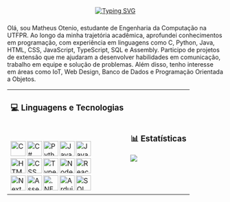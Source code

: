 <div align="center">
  <a href="https://git.io/typing-svg">
  <a href="https://git.io/typing-svg"><img src="https://readme-typing-svg.demolab.com?font=Fira+Code&pause=1000&color=62F729&background=24975C00&center=true&width=435&lines=%E2%82%8A+%CB%9A%E2%82%8A+%E2%9A%9CMatheus+Otenio%E2%9A%9C+%CB%9A+%E2%82%8A%CB%9A;%E2%8B%86%EF%BD%A1%EF%BE%9F%E2%98%81%EF%B8%8E%EF%BD%A1Computer+Engineer%E2%8B%86%EF%BD%A1%E2%98%81%EF%B8%8E%EF%BD%A1%E2%8B%86;%E2%96%91%E2%96%92%E2%96%93Full+Stack+Developer%E2%96%93%E2%96%92%E2%96%91" alt="Typing SVG" />
  </a>
</div>

###

Olá, sou Matheus Otenio, estudante de Engenharia da Computação na UTFPR. Ao longo da minha trajetória acadêmica, aprofundei conhecimentos em programação, com experiência em linguagens como C, Python, Java, HTML, CSS, JavaScript, TypeScript, SQL e Assembly. Participo de projetos de extensão que me ajudaram a desenvolver habilidades em comunicação, trabalho em equipe e solução de problemas. Além disso, tenho interesse em áreas como IoT, Web Design, Banco de Dados e Programação Orientada a Objetos.

<div align="center">
  <table>
    <tr>
      <td>
        <h3>💻 Linguagens e Tecnologias</h3>
        <br/><br/>
        <img align="left" alt="C" title="C" width="35px" src="https://cdn.jsdelivr.net/gh/devicons/devicon/icons/c/c-original.svg" />
        <img align="left" alt="C#" title="C#" width="35px" src="https://cdn.jsdelivr.net/gh/devicons/devicon/icons/csharp/csharp-original.svg" />
        <img align="left" alt="Python" title="Python" width="35px" src="https://cdn.jsdelivr.net/gh/devicons/devicon/icons/python/python-original.svg" />
        <img align="left" alt="Java" title="Java" width="35px" src="https://cdn.jsdelivr.net/gh/devicons/devicon/icons/java/java-original.svg" />
        <img align="left" alt="JavaScript" title="JavaScript" width="35px" src="https://cdn.jsdelivr.net/gh/devicons/devicon/icons/javascript/javascript-original.svg" />
        <br/><br/>
        <img align="left" alt="HTML" title="HTML" width="35px" src="https://cdn.jsdelivr.net/gh/devicons/devicon/icons/html5/html5-original.svg" />
        <img align="left" alt="CSS" title="CSS" width="35px" src="https://cdn.jsdelivr.net/gh/devicons/devicon/icons/css3/css3-original.svg" />
        <img align="left" alt="TypeScript" title="TypeScript" width="35px" src="https://cdn.jsdelivr.net/gh/devicons/devicon/icons/typescript/typescript-original.svg" />
        <img align="left" alt="Node.js" title="Node.js" width="35px" src="https://cdn.jsdelivr.net/gh/devicons/devicon/icons/nodejs/nodejs-original.svg" />
        <img align="left" alt="React.js" title="React.js" width="35px" src="https://cdn.jsdelivr.net/gh/devicons/devicon/icons/react/react-original.svg"/>
        <br/><br/>
        <img align="left" alt="Next.js" title="Next.js" width="35px" src="https://cdn.jsdelivr.net/gh/devicons/devicon/icons/nextjs/nextjs-original.svg" />
        <img align="left" alt="Assembly" title="Assembly" width="35px" src="https://cdn.jsdelivr.net/gh/devicons/devicon/icons/devicon/devicon-original.svg" />
        <img align="left" alt=".NET" title=".NET" width="35px" src="https://cdn.jsdelivr.net/gh/devicons/devicon/icons/dot-net/dot-net-original.svg" />
        <img align="left" alt="Arduino" title="Arduino" width="35px" src="https://cdn.jsdelivr.net/gh/devicons/devicon/icons/arduino/arduino-original-wordmark.svg" />
        <img align="left" alt="SQL" title="SQL" width="35px" src="https://cdn.jsdelivr.net/gh/devicons/devicon/icons/mysql/mysql-original.svg" />
        <br/><br/>
      </td>
      <td>
        <h3>📊 Estatísticas</h3>
        <img src="https://github-readme-stats.vercel.app/api/top-langs/?username=MatheusOtenio&theme=tokyonight&layout=compact&custom_title=Tecnologias&langs_count=9" />
      </td>
    </tr>
  </table>
</div>



